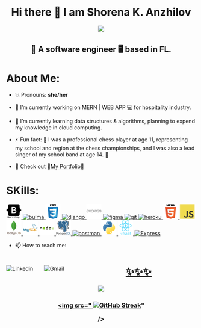 <h1 align="center">  Hi there 👋  I am Shorena K. Anzhilov </h1>
 <div align="center">
<img src="https://media.giphy.com/media/VTtANKl0beDFQRLDTh/giphy.gif" width="200"/>
  </div>
<h2 align="center"> 💫 A software engineer 🖥 based in FL. </h2>

<h1 align="left">About Me:</h1>

- 💥 Pronouns: **she/her**
- 🔭 I’m currently working on MERN | WEB APP 💻 for hospitality industry. 
- 🌱 I’m currently learning data structures & algorithms, planning to expend my knowledge in cloud computing.  

- ⚡ Fun fact: 💫 I was a professional chess player at age 11, representing my school and region at the chess championships, and I was also a lead singer of my school band at age 14. 🌟  

- 📁 Check out [🫲My Portfolio🫱](https://portfolio-shorenakanzhilov.netlify.app)

<h1 align="left">SKills:</h1>
<p align="left"> <a href="https://getbootstrap.com" target="_blank" rel="noreferrer"> <img src="https://raw.githubusercontent.com/devicons/devicon/master/icons/bootstrap/bootstrap-plain-wordmark.svg" alt="bootstrap" width="40" height="40"/> </a> <a href="https://bulma.io/" target="_blank" rel="noreferrer"> <img src="https://raw.githubusercontent.com/gilbarbara/logos/804dc257b59e144eaca5bc6ffd16949752c6f789/logos/bulma.svg" alt="bulma" width="40" height="40"/> </a> <a href="https://www.w3schools.com/css/" target="_blank" rel="noreferrer"> <img src="https://raw.githubusercontent.com/devicons/devicon/master/icons/css3/css3-original-wordmark.svg" alt="css3" width="40" height="40"/> </a> <a href="https://www.djangoproject.com/" target="_blank" rel="noreferrer"> <img src="https://cdn.worldvectorlogo.com/logos/django.svg" alt="django" width="40" height="40"/> </a> <a href="https://expressjs.com" target="_blank" rel="noreferrer"> <img src="https://raw.githubusercontent.com/devicons/devicon/master/icons/express/express-original-wordmark.svg" alt="express" width="40" height="40" color="red"/> </a> <a href="https://www.figma.com/" target="_blank" rel="noreferrer"> <img src="https://www.vectorlogo.zone/logos/figma/figma-icon.svg" alt="figma" width="40" height="40"/> </a> <a href="https://git-scm.com/" target="_blank" rel="noreferrer"> <img src="https://www.vectorlogo.zone/logos/git-scm/git-scm-icon.svg" alt="git" width="40" height="40"/> </a> <a href="https://heroku.com" target="_blank" rel="noreferrer"> <img src="https://www.vectorlogo.zone/logos/heroku/heroku-icon.svg" alt="heroku" width="40" height="40"/> </a> <a href="https://www.w3.org/html/" target="_blank" rel="noreferrer"> <img src="https://raw.githubusercontent.com/devicons/devicon/master/icons/html5/html5-original-wordmark.svg" alt="html5" width="40" height="40"/> </a> <a href="https://developer.mozilla.org/en-US/docs/Web/JavaScript" target="_blank" rel="noreferrer"> <img src="https://raw.githubusercontent.com/devicons/devicon/master/icons/javascript/javascript-original.svg" alt="javascript" width="40" height="40"/> </a> <a href="https://www.mathworks.com/" target="_blank" rel="noreferrer"><img src="https://raw.githubusercontent.com/devicons/devicon/master/icons/mongodb/mongodb-original-wordmark.svg" alt="mongodb" width="40" height="40"/> </a> <a href="https://www.mysql.com/" target="_blank" rel="noreferrer"> <img src="https://raw.githubusercontent.com/devicons/devicon/master/icons/mysql/mysql-original-wordmark.svg" alt="mysql" width="40" height="40"/> </a> <a href="https://nodejs.org" target="_blank" rel="noreferrer"> <img src="https://raw.githubusercontent.com/devicons/devicon/master/icons/nodejs/nodejs-original-wordmark.svg" alt="nodejs" width="40" height="40"/> </a> <a href="https://www.postgresql.org" target="_blank" rel="noreferrer"> <img src="https://raw.githubusercontent.com/devicons/devicon/master/icons/postgresql/postgresql-original-wordmark.svg" alt="postgresql" width="40" height="40"/> </a> <a href="https://postman.com" target="_blank" rel="noreferrer"> <img src="https://www.vectorlogo.zone/logos/getpostman/getpostman-icon.svg" alt="postman" width="40" height="40"/> </a> <a href="https://www.python.org" target="_blank" rel="noreferrer"> <img src="https://raw.githubusercontent.com/devicons/devicon/master/icons/python/python-original.svg" alt="python" width="40" height="40"/> </a> <a href="https://reactjs.org/" target="_blank" rel="noreferrer"> <img src="https://raw.githubusercontent.com/devicons/devicon/master/icons/react/react-original-wordmark.svg" alt="react" width="40" height="40"/> </a> 
<a href="https://expressjs.com/" target="_blank" rel="noreferrer"><img src="https://raw.githubusercontent.com/danielcranney/readme-generator/main/public/icons/skills/express-colored-dark.svg" width="36" height="36" alt="Express" /></a></p>


- 📫 How to reach me: 

<a  target=”_blank” href="https://www.linkedin.com/in/shorenaanzhilov/">
 
  <img  target=”_blank”  align="left" alt="Linkedin" width="100" height="30" src="https://img.shields.io/badge/linkedin-%230077B5.svg?style=for-the-badge&logo=linkedin&logoColor=white" />
 
<a  target=”_blank” href="mailto:shorenaanzhilov@gmail.com">
 
  <img  target=”_blank” align="left" alt="Gmail" width="100" height="30" src="https://img.shields.io/badge/Gmail-D14836?style=for-the-badge&logo=gmail&logoColor=white" />

<!--  <a href="SK111#8273">
 
  <img align="left" alt="Discord" width="100" height="30" src="https://img.shields.io/badge/Discord-%237289DA.svg?style=for-the-badge&logo=discord&logoColor=white" /> -->
 
 
<h1 align="center">✨✨✨</h1>
  
<div align="center">
  <img src="https://media.giphy.com/media/L1R1tvI9svkIWwpVYr/giphy.gif" width="200"/>
</div>
 
 
<!--  
![Anurag's GitHub stats](https://github-readme-stats-one-rho-99.vercel.app/api?username=ShorenaK&theme=dracula&show_icons=true&hide_border=true)
![Github Streak](https://github-readme-streak-stats.herokuapp.com/?username=ShorenaK&theme=dracula&hide_border=true)<br/>
 ![Github Streak](https://github-readme-streak-stats.herokuapp.com/?username=ShorenaK&theme=dracula&hide_border=true)
<a href="https://github.com/anuraghazra/github-readme-stats"> 
<img src="https://github-readme-stats-one-rho-99.vercel.app/api?username=ShorenaK&&show_icons=true&theme=dracula"/>
  -->
 

<h3 align="center" >  
 
   <img src="
 [![GitHub Streak](https://streak-stats.demolab.com?user=ShorenaK&theme=radical&hide_border=true&border=7A2B2B&background=0B061E&stroke=EB5454&ring=EA5736&fire=EA5736&currStreakNum=C4C71C&sideNums=EB5454&currStreakLabel=EB5454&sideLabels=392BE3&dates=47F714)](https://git.io/streak-stats)"
 
 /> 
  </h3>
 
